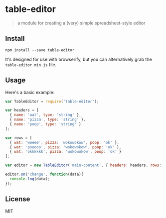 # table-editor
> a module for creating a (very) simple spreadsheet-style editor

## Install

```
npm install --save table-editor
```

It's designed for use with browserify, but you can alternatively grab the `table-editor.min.js` file.

## Usage

Here's a basic example:

```js
var TableEditor = require('table-editor');

var headers = [
  { name: 'wat', type: 'string' },
  { name: 'pizza', type: 'string' },
  { name: 'poop', type: 'string' }
];

var rows = [
  { wat: 'weeee', pizza: 'wokowokow', poop: 'ok' },
  { wat: 'pooooo', pizza: 'wokowokow', poop: 'ok' },
  { wat: 'okkkkkk', pizza: 'wokowokow', poop: 'ok' }
];

var editor = new TableEditor('main-content', { headers: headers, rows: rows });

editor.on('change', function(data){
  console.log(data);
});
```

## License
MIT